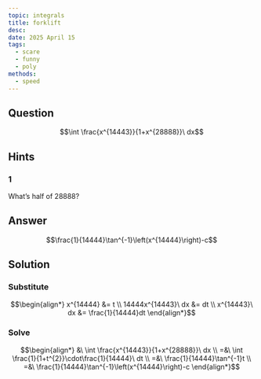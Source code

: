 ```yaml
---
topic: integrals
title: forklift
desc: 
date: 2025 April 15
tags:
  - scare
  - funny
  - poly
methods:
  - speed
---
```



## Question
```math
\int \frac{x^{14443}}{1+x^{28888}}\ dx
```


## Hints

### 1
What’s half of $28888$?


## Answer
```math
\frac{1}{14444}\tan^{-1}\left(x^{14444}\right)-c
```


## Solution

### Substitute
```math
\begin{align*}
  x^{14444} &= t
  \\ 14444x^{14443}\ dx &= dt
  \\ x^{14443}\ dx &= \frac{1}{14444}dt
\end{align*}
```

### Solve
```math
\begin{align*}
  &\ \int \frac{x^{14443}}{1+x^{28888}}\ dx
  \\ =&\ \int \frac{1}{1+t^{2}}\cdot\frac{1}{14444}\ dt
  \\ =&\ \frac{1}{14444}\tan^{-1}t
  \\ =&\ \frac{1}{14444}\tan^{-1}\left(x^{14444}\right)-c
\end{align*}
```

